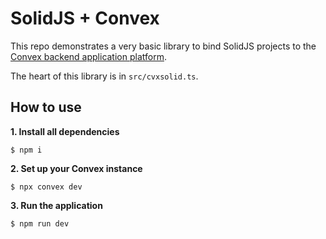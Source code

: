 # SolidJS + Convex

This repo demonstrates a very basic library to bind SolidJS projects to the
[Convex backend application platform](https://convex.dev).

The heart of this library is in `src/cvxsolid.ts`.

## How to use

**1. Install all dependencies**

    $ npm i

**2. Set up your Convex instance**

    $ npx convex dev

**3. Run the application**

    $ npm run dev
